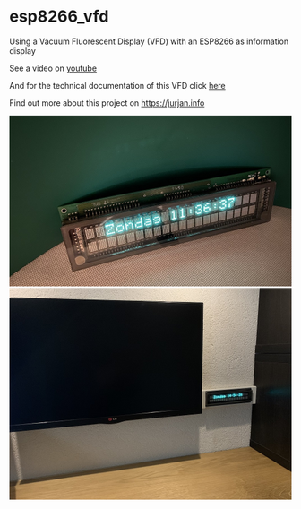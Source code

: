 # esp8266_vfd
Using a Vacuum Fluorescent Display (VFD) with an ESP8266 as information display

See a video on [youtube](https://www.youtube.com/watch?v=3-wzvdbAAj8&list=PL9SWh3l_eGl_Rr5QC0h_TrUXadgcYiZPY&index=2&t=0s)

And for the technical documentation of this VFD click [here](/Assets/VFD.pdf)

Find out more about this project on https://jurjan.info

![vfd](/Assets/IMG_5674.JPG)
![vfd](/Assets/IMG_4308.JPG)


